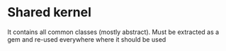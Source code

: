 # Shared kernel

It contains all common classes (mostly abstract). Must be extracted as a gem and re-used everywhere where it should be used